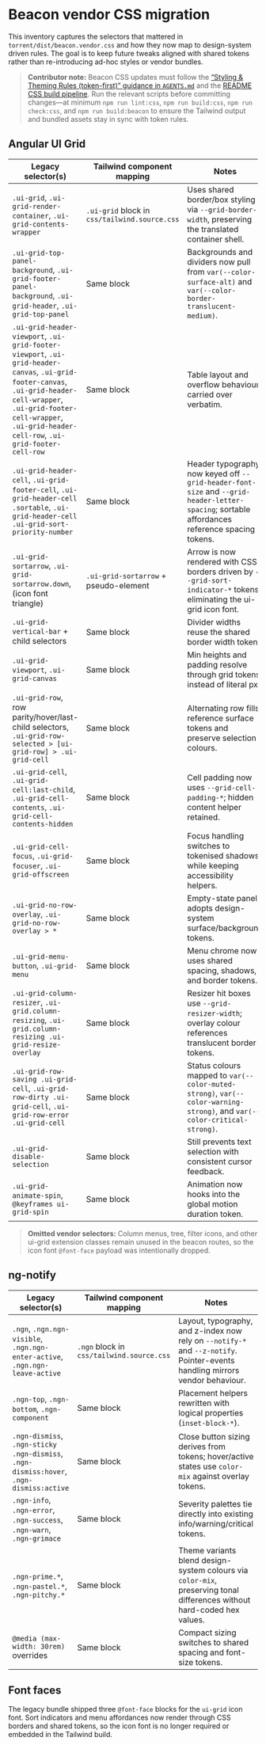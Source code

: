 # Beacon vendor CSS migration

This inventory captures the selectors that mattered in `torrent/dist/beacon.vendor.css` and how they now map to design-system driven rules. The goal is to keep future tweaks aligned with shared tokens rather than re-introducing ad-hoc styles or vendor bundles.

> **Contributor note:** Beacon CSS updates must follow the [“Styling & Theming Rules (token-first)” guidance in `AGENTS.md`](../../AGENTS.md#styling--theming-rules-token-first) and the [README CSS build pipeline](../../README.md#css-build-pipeline). Run the relevant scripts before committing changes—at minimum `npm run lint:css`, `npm run build:css`, `npm run check:css`, and `npm run build:beacon` to ensure the Tailwind output and bundled assets stay in sync with token rules.

## Angular UI Grid

| Legacy selector(s) | Tailwind component mapping | Notes |
| --- | --- | --- |
| `.ui-grid`, `.ui-grid-render-container`, `.ui-grid-contents-wrapper` | `.ui-grid` block in `css/tailwind.source.css` | Uses shared border/box styling via `--grid-border-width`, preserving the translated container shell. |
| `.ui-grid-top-panel-background`, `.ui-grid-footer-panel-background`, `.ui-grid-header`, `.ui-grid-top-panel` | Same block | Backgrounds and dividers now pull from `var(--color-surface-alt)` and `var(--color-border-translucent-medium)`. |
| `.ui-grid-header-viewport`, `.ui-grid-footer-viewport`, `.ui-grid-header-canvas`, `.ui-grid-footer-canvas`, `.ui-grid-header-cell-wrapper`, `.ui-grid-footer-cell-wrapper`, `.ui-grid-header-cell-row`, `.ui-grid-footer-cell-row` | Same block | Table layout and overflow behaviour carried over verbatim. |
| `.ui-grid-header-cell`, `.ui-grid-footer-cell`, `.ui-grid-header-cell .sortable`, `.ui-grid-header-cell .ui-grid-sort-priority-number` | Same block | Header typography now keyed off `--grid-header-font-size` and `--grid-header-letter-spacing`; sortable affordances reference spacing tokens. |
| `.ui-grid-sortarrow`, `.ui-grid-sortarrow.down`, (icon font triangle) | `.ui-grid-sortarrow` + pseudo-element | Arrow is now rendered with CSS borders driven by `--grid-sort-indicator-*` tokens, eliminating the ui-grid icon font. |
| `.ui-grid-vertical-bar` + child selectors | Same block | Divider widths reuse the shared border width token. |
| `.ui-grid-viewport`, `.ui-grid-canvas` | Same block | Min heights and padding resolve through grid tokens instead of literal px. |
| `.ui-grid-row`, row parity/hover/last-child selectors, `.ui-grid-row-selected > [ui-grid-row] > .ui-grid-cell` | Same block | Alternating row fills reference surface tokens and preserve selection colours. |
| `.ui-grid-cell`, `.ui-grid-cell:last-child`, `.ui-grid-cell-contents`, `.ui-grid-cell-contents-hidden` | Same block | Cell padding now uses `--grid-cell-padding-*`; hidden content helper retained. |
| `.ui-grid-cell-focus`, `.ui-grid-focuser`, `.ui-grid-offscreen` | Same block | Focus handling switches to tokenised shadows while keeping accessibility helpers. |
| `.ui-grid-no-row-overlay`, `.ui-grid-no-row-overlay > *` | Same block | Empty-state panel adopts design-system surface/background tokens. |
| `.ui-grid-menu-button`, `.ui-grid-menu` | Same block | Menu chrome now uses shared spacing, shadows, and border tokens. |
| `.ui-grid-column-resizer`, `.ui-grid.column-resizing`, `.ui-grid.column-resizing .ui-grid-resize-overlay` | Same block | Resizer hit boxes use `--grid-resizer-width`; overlay colour references translucent border tokens. |
| `.ui-grid-row-saving .ui-grid-cell`, `.ui-grid-row-dirty .ui-grid-cell`, `.ui-grid-row-error .ui-grid-cell` | Same block | Status colours mapped to `var(--color-muted-strong)`, `var(--color-warning-strong)`, and `var(--color-critical-strong)`. |
| `.ui-grid-disable-selection` | Same block | Still prevents text selection with consistent cursor feedback. |
| `.ui-grid-animate-spin`, `@keyframes ui-grid-spin` | Same block | Animation now hooks into the global motion duration token. |

> **Omitted vendor selectors:** Column menus, tree, filter icons, and other ui-grid extension classes remain unused in the beacon routes, so the icon font `@font-face` payload was intentionally dropped.

## ng-notify

| Legacy selector(s) | Tailwind component mapping | Notes |
| --- | --- | --- |
| `.ngn`, `.ngn.ngn-visible`, `.ngn.ngn-enter-active`, `.ngn.ngn-leave-active` | `.ngn` block in `css/tailwind.source.css` | Layout, typography, and z-index now rely on `--notify-*` and `--z-notify`. Pointer-events handling mirrors vendor behaviour. |
| `.ngn-top`, `.ngn-bottom`, `.ngn-component` | Same block | Placement helpers rewritten with logical properties (`inset-block-*`). |
| `.ngn-dismiss`, `.ngn-sticky .ngn-dismiss`, `.ngn-dismiss:hover`, `.ngn-dismiss:active` | Same block | Close button sizing derives from tokens; hover/active states use `color-mix` against overlay tokens. |
| `.ngn-info`, `.ngn-error`, `.ngn-success`, `.ngn-warn`, `.ngn-grimace` | Same block | Severity palettes tie directly into existing info/warning/critical tokens. |
| `.ngn-prime.*`, `.ngn-pastel.*`, `.ngn-pitchy.*` | Same block | Theme variants blend design-system colours via `color-mix`, preserving tonal differences without hard-coded hex values. |
| `@media (max-width: 30rem)` overrides | Same block | Compact sizing switches to shared spacing and font-size tokens. |

## Font faces

The legacy bundle shipped three `@font-face` blocks for the `ui-grid` icon font. Sort indicators and menu affordances now render through CSS borders and shared tokens, so the icon font is no longer required or embedded in the Tailwind build.
